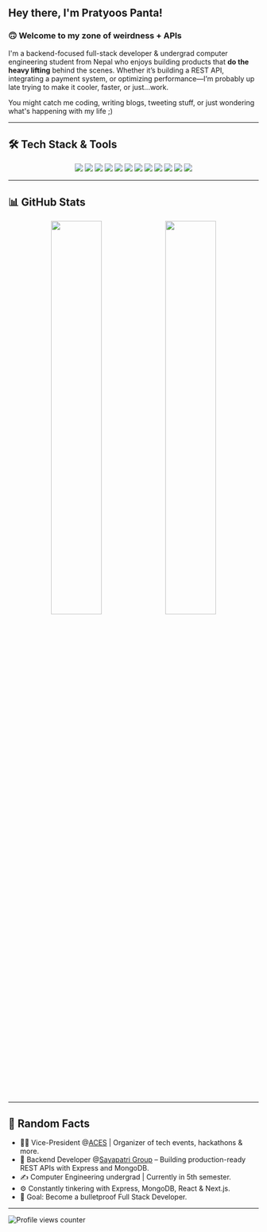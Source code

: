 ## Hey there, I'm Pratyoos Panta!

### 🙃 Welcome to my zone of weirdness + APIs

I'm a backend-focused full-stack developer & undergrad computer engineering student from Nepal who enjoys building products that **do the heavy lifting** behind the scenes. Whether it’s building a REST API, integrating a payment system, or optimizing performance—I’m probably up late trying to make it cooler, faster, or just...work.

You might catch me coding, writing blogs, tweeting stuff, or just wondering what's happening with my life ;)

---

## 🛠️ Tech Stack & Tools

<p align="center">
  <img src="https://img.shields.io/badge/JavaScript-F7DF1E?style=for-the-badge&logo=javascript&logoColor=black" />
  <img src="https://img.shields.io/badge/TypeScript-3178C6?style=for-the-badge&logo=typescript&logoColor=white" />
  <img src="https://img.shields.io/badge/React-20232A?style=for-the-badge&logo=react&logoColor=61DAFB" />
  <img src="https://img.shields.io/badge/Next.js-000000?style=for-the-badge&logo=nextdotjs&logoColor=white" />
  <img src="https://img.shields.io/badge/Node.js-339933?style=for-the-badge&logo=nodedotjs&logoColor=white" />
  <img src="https://img.shields.io/badge/Express-404D59?style=for-the-badge&logo=express&logoColor=white" />
  <img src="https://img.shields.io/badge/MongoDB-4EA94B?style=for-the-badge&logo=mongodb&logoColor=white" />
  <img src="https://img.shields.io/badge/PostgreSQL-316192?style=for-the-badge&logo=postgresql&logoColor=white" />
  <img src="https://img.shields.io/badge/Docker-2496ED?style=for-the-badge&logo=docker&logoColor=white" />
  <img src="https://img.shields.io/badge/Git-F05032?style=for-the-badge&logo=git&logoColor=white" />
  <img src="https://img.shields.io/badge/Tailwind_CSS-38B2AC?style=for-the-badge&logo=tailwind-css&logoColor=white" />
  <img src="https://img.shields.io/badge/C++-00599C?style=for-the-badge&logo=c%2B%2B&logoColor=white" />
</p>

---

## 📊 GitHub Stats

<div align="center">
  <img src="https://github-readme-stats.vercel.app/api/top-langs/?username=pratyoos&layout=compact&hide_border=true&theme=github_light&cache_seconds=86400" width="45%" />
  <img src="https://github-readme-stats.vercel.app/api?username=pratyoos&show_icons=true&hide_border=true&count_private=true&theme=github_light&cache_seconds=86400" width="45%"/>
</div>

---

## 📄 Random Facts

- 🧑‍💻 Vice-President @<a href="https://www.linkedin.com/company/acesioe-pc/">ACES</a> | Organizer of tech events, hackathons & more.
- 💼 Backend Developer @<a href="https://www.linkedin.com/company/sayapatri4tech/">Sayapatri Group</a> – Building production-ready REST APIs with Express and MongoDB.
- ✍️ Computer Engineering undergrad | Currently in 5th semester.
- ⚙️ Constantly tinkering with Express, MongoDB, React & Next.js.
- 🎯 Goal: Become a bulletproof Full Stack Developer.

---

![Profile views counter](https://komarev.com/ghpvc/?username=pratyoos&&style=flat-square)
